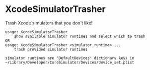 # XcodeSimulatorTrasher
Trash Xcode simulators that you don't like!

	usage: XcodeSimulatorTrasher
	    show available simulator runtimes and select which to trash
	OR
	usage: XcodeSimulatorTrasher <simulator_runtime> ...
	    trash provided simulator runtimes

	simulator runtimes are 'DefaultDevices' dictionary keys in ~/Library/Developer/CoreSimulator/Devices/device_set.plist
